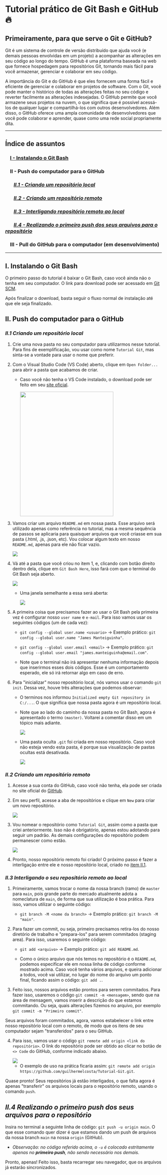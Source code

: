 # Tutorial prático de Git Bash e GitHub 🔥

## Primeiramente, para que serve o Git e GitHub?

Git é um sistema de controle de versão distribuído que ajuda você (e demais pessoas envolvidas em um projeto) a acompanhar as alterações em seu código ao longo do tempo. GitHub é uma plataforma baseada na web que fornece hospedagem para repositórios Git, tornando mais fácil para você armazenar, gerenciar e colaborar em seu código.

A importância do Git e do GitHub é que eles fornecem uma forma fácil e eficiente de gerenciar e colaborar em projetos de software. Com o Git, você pode manter o histórico de todas as alterações feitas no seu código e reverter facilmente as alterações indesejadas. O GitHub permite que você armazene seus projetos na nuvem, o que significa que é possível acessá-los de qualquer lugar e compartilhá-los com outros desenvolvedores. Além disso, o GitHub oferece uma ampla comunidade de desenvolvedores que você pode colaborar e aprender, quase como uma rede social propriamente dita.

---

## Índice de assuntos

### &nbsp;&nbsp;&nbsp; [I - Instalando o Git Bash](#i-instalando-o-git-bash)

### &nbsp;&nbsp;&nbsp; II - Push do computador para o GitHub

### &nbsp;&nbsp;&nbsp;&nbsp;&nbsp;&nbsp; [_II.1 - Criando um repositório local_](#ii1-criando-um-repositório-local)

### &nbsp;&nbsp;&nbsp;&nbsp;&nbsp;&nbsp; [_II.2 - Criando um repositório remoto_](#ii2-criando-um-repositório-remoto)

### &nbsp;&nbsp;&nbsp;&nbsp;&nbsp;&nbsp; [_II.3 - Interligando repositório remoto ao local_](#ii3-interligando-o-seu-repositório-remoto-ao-local)

### &nbsp;&nbsp;&nbsp;&nbsp;&nbsp;&nbsp; [_II.4 - Realizando o primeiro push dos seus arquivos para o repositório_](#ii4-realizando-o-primeiro-push-dos-seus-arquivos-para-o-repositório)

### &nbsp;&nbsp;&nbsp; III - Pull do GitHub para o computador (em desenvolvimento)

---

## I. Instalando o Git Bash

O primeiro passo do tutorial é baixar o Git Bash, caso você ainda não o tenha em seu computador. O link para download pode ser acessado em [Git SCM](https://git-scm.com/downloads).

Após finalizar o download, basta seguir o fluxo normal de instalação até que ele seja finalizado.


## II. Push do computador para o GitHub


### _II.1 Criando um repositório local_

1. Crie uma nova pasta no seu computador para utilizarmos nesse tutorial. Para fins de exemplificação, vou usar como nome `Tutorial Git`, mas sinta-se a vontade para usar o nome que preferir.


2. Com o Visual Studio Code (VS Code) aberto, clique em `Open Folder...` para abrir a pasta que acabamos de criar.


   - Caso você não tenha o VS Code instalado, o download pode ser feito em seu [site oficial](https://code.visualstudio.com/download).


        <img width="300px" height="400px" src="./assets/img/open-folder.jpg">


3. Vamos criar um arquivo `README.md` em nossa pasta. Esse arquivo será utilizado apenas como referência no tutorial, mas a mesma sequência de passos se aplicaria para quaisquer arquivos que você criasse em sua pasta (.html, .js, .json, etc). Vou colocar algum texto em nosso `README.md`, apenas para ele não ficar vazio.


    <img src="./assets/img/criando-README.jpg">


4. Vá até a pasta que você criou no item 1, e, clicando com botão direito dentro dela, clique em `Git Bash Here`, isso fará com que o terminal do Git Bash seja aberto.


   <img src="./assets/img/abrir-gitbash.jpg">


   - Uma janela semelhante a essa será aberta:


       <img src="./assets/img/pagina-gitbash.jpg">


5. A primeira coisa que precisamos fazer ao usar o Git Bash pela primeira vez é configurar nosso `user name` e `e-mail`. Para isso vamos usar os seguintes códigos (um de cada vez):


   - `git config --global user.name <usuario>` &rarr; Exemplo prático: `git config --global user.name "James Manteiguinha"`.


   - `git config --global user.email <email>` &rarr; Exemplo prático: `git config --global user.email "james.manteiguinha@email.com"`.


   - Note que o terminal não irá apresentar nenhuma informação depois que inserirmos esses dois códigos. Esse é um comportamento esperado, ele só irá retornar algo em caso de erro.


6. Para "inicializar" nosso repositório local, nós vamos usar o comando `git init`. Dessa vez, houve três alterações que podemos observar:


   - O terminos nos informou `Initialized empty Git repository in C:/...`. O que significa que nossa pasta agora é um repositório local.


   - Note que ao lado do caminho da nossa pasta no Git Bash, agora é apresentado o termo `(master)`. Voltarei a comentar disso em um tópico mais adiante.


        <img src="./assets/img/git-master.jpg">


   - Uma pasta oculta `.git` foi criada em nosso repositório. Caso você não esteja vendo esta pasta, é porque sua visualização de pastas ocultas está desativada.


        <img src="./assets/img/repositorio-git-init.jpg">


### _II.2 Criando um repositório remoto_


1. Acesse a sua conta do GitHub, caso você não tenha, ela pode ser criada no site oficial do [GitHub](https://github.com/).


2. Em seu perfil, acesse a aba de repositórios e clique em `New` para criar um novo repositório.


    <img src="./assets/img/new-repositorio.jpg">


3. Vou nomear o repositório como `Tutorial Git`, assim como a pasta que criei anteriormente. Isso não é obrigatório, apenas estou adotando para seguir um padrão. As demais configurações do repositório podem permanescer como estão.


    <img src="./assets/img/tutorial-repositorio.jpg">


4. Pronto, nosso repositório remoto foi criado! O próximo passo é fazer a interligação entre ele e nosso repositório local, criado no [item II.1](#ii1-criando-um-repositório-local).


### _II.3 Interligando o seu repositório remoto ao local_


1. Primeiramente, vamos trocar o nome da nossa branch (ramo) de `master` para `main`, pois grande parte do mercado atualmente adota a nomeclatura de `main`, de forma que sua utilização é boa prática. Para isso, vamos utilizar o seguinte código:


   - `git branch -M <nome da branch>` &rarr; Exemplo prático: `git branch -M "main"`.


2. Para fazer um commit, ou seja, primeiro precisamos retira-los do nosso diretório de trabalho e "prepara-los" para serem commitados (staging area). Para isso, usaremos o seguinte código:


   - `git add <arquivo>` &rarr; Exemplo prático: `git add README.md`.


   - Como o único arquivo que nós temos no repositório é o `README.md`, podemos especificar ele em nossa linha de código conforme mostrado acima. Caso você tenha vários arquivos, e queira adicionar a todos, você vai utilizar, no lugar do nome do arquivo um ponto final, ficando assim o código: `git add .`.


3. Feito isso, nossos arquivos estão prontos para serem commitados. Para fazer isso, usaremos o código `git commit -m <mensagem>`, sendo que na área de mensagem, vamos inserir a descrição do que estamos commitando. Ou seja, quais alterações fizemos no arquivo, por exemplo `git commit -m "Primeiro commit"`.


Seus arquivos foram commitados, agora, vamos estabelecer o link entre nosso repositório local com o remoto, de modo que os itens de seu computador sejam "transferidos" para o seu GitHub.


4. Para isso, vamos usar o código `git remote add origin <link do repositório>`. O link do repositório pode ser obtido ao clicar no botão de `<> Code` do GitHub, conforme indicado abaixo.


   <img src="./assets/img/link-repositorio.jpg">


   - O exemplo de uso na prática ficaria assim: `git remote add origin https://github.com/guilhermelcosta/Tutorial-Git.git`.


Quase pronto! Seus repositórios já estão interligados, o que falta agora é apenas "transferir" os arquivos locais para o repositório remoto, usando o comando `push`.


## _II.4 Realizando o primeiro push dos seus arquivos para o repositório_


Insira no terminal a seguinte linha de código: `git push -u origin main`. O que esse comando quer dizer é que estamos dando um push de arquivos da nossa branch `main` na nossa `origin` (GitHub).


* _Observação: no código referido acima, o `-u` é colocado estritamente apenas no **primeiro push**, não sendo necessário nos demais._


Pronto, apenas! Feito isso, basta recarregar seu navegador, que os arquivos já estarão sincronizados.
